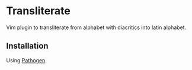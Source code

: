 Transliterate
=============

Vim plugin to transliterate from alphabet with diacritics into latin alphabet.

Installation
------------
Using [Pathogen](https://github.com/tpope/vim-pathogen).

